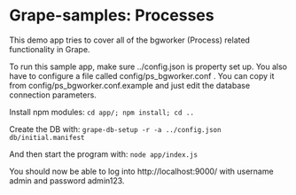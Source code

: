 
# Grape-samples: Processes

This demo app tries to cover all of the bgworker (Process) related functionality in Grape.

To run this sample app, make sure ../config.json is property set up.
You also have to configure a file called config/ps_bgworker.conf . You can copy it from config/ps_bgworker.conf.example and just edit the database connection parameters.

Install npm modules:
```cd app/; npm install; cd ..```

Create the DB with: 
```grape-db-setup -r -a ../config.json db/initial.manifest```

And then start the program with:
```node app/index.js```

You should now be able to log into http://localhost:9000/ with username admin and password admin123.


